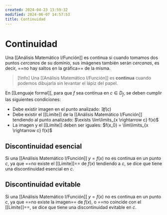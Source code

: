 ```yaml
---
created: 2024-04-23 13:59:32
modified: 2024-06-07 14:57:53
title: Continuidad
---
```


# Continuidad

Una [[Análisis Matemático I/Función]] es continua si cuando tomamos dos puntos *cercanos* de su dominio, sus imágenes también serán *cercanas*, es decir, ==no hay saltos en la gráfica== de la misma.

> [!info]
> Una [[Análisis Matemático I/Función]] es **continua** cuando podemos dibujarla sin levantar el lápiz del papel.

En [[Lenguaje formal]], para que $f$ sea continua en $c \in D_f$, se deben cumplir las siguientes condiciones:

- Debe existir imagen en el punto analizado: $\exists f(c)$
- Debe existir el [[Límite]] de la [[Análisis Matemático I/Función]] tendiendo al punto analizado: $\exists \lim\limits_{x \rightarrow c} f(x)$
- La imagen y el [[Límite]] deben ser iguales: $f(x_0) = \lim\limits_{x \rightarrow c} f(x)$

## Discontinuidad esencial

Si una [[Análisis Matemático I/Función]] $y = f(x)$ no es continua en un punto $c$, ya que ==no existe el [[Límite]]== de $f(x)$ tendiendo a $c$, se dice que tiene una discontinuidad esencial en $c$.

## Discontinuidad evitable

Si una [[Análisis Matemático I/Función]] $y = f(x)$ no es continua en un punto $c$, ya que ==no existe la imagen== de $f(x)$, o ==no coincide con el [[Límite]]==, se dice que tiene una discontinuidad evitable en $c$.
